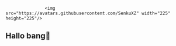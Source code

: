 
                   <img src="https://avatars.githubusercontent.com/SenkuXZ" width="225" height="225"/>


## Hallo bang👋
